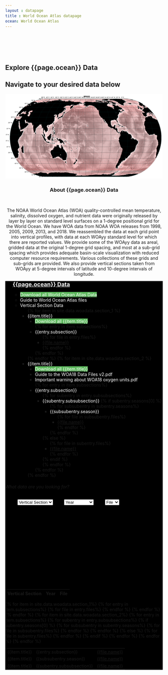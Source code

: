 ```yaml
---
layout : datapage
title : World Ocean Atlas datapage
ocean: World Ocean Atlas
---
```


<section id="hero">
	<div class="hero-container">
		<br>
		<br>
		<br>
		<br>
		<h1>Explore {{page.ocean}} Data</h1>
		<h2>Navigate to your desired data below</h2>
		<center><img src="assets/images/woamap.jpg" alt="" class="responsive"></center>
	</div>
</section>
<!-- #hero -->
<section id="call-to-action1">
	<section id="call-to-action3">
		<div class="container wow fadeIn">
			<div class="col-lg-9 text-center text-lg-left" style="flex:0 0 100%;max-width:100%">
				<h3 class="cta-title1" style="text-align:center">About {{page.ocean}} Data</h3>
				<br>
				<p class="cta-text1" style="text-align:center">The NOAA World Ocean Atlas (WOA) quality-controlled mean temperature, salinity, dissolved oxygen, and nutrient data were originally released by layer by layer on standard level surfaces on a 1-degree positional grid for the World Ocean. We have WOA data from NOAA WOA releases from 1998, 2005, 2009, 2013, and 2018. We reassembled the data at each grid point into vertical profiles, with data at each WOAyy standard level for which there are reported values. We provide some of the WOAyy data as areal, gridded data at the original 1-degree grid spacing, and most at a sub-grid spacing which provides adequate basin-scale visualization with reduced computer resource requirements. Various collections of these grids and sub-grids are provided. We also provide vertical sections taken from WOAyy at 5-degree intervals of latitude and 10-degree intervals of longitude.</p>
			</div>
		</div>
	</section>
</section>
<!-- #call-to-action -->
<div id="collapseDVR3" class="panel-collapse collapse in" style="background-color: black">
	<div class="tree ">
		<div class="myBox">
			<ul> <span style="color:white;font-size:large"><b><u>{{page.ocean}} Data</u></b></span>
				<ul>
					<li><a href="#"><span style="background:#5cb85c;color:white">Download all World Ocean Atlas Data</span></a></li>
					<li><a href="#"><span style="color:white">Guide to World Ocean Atlas files</span></a></li>
					<li> <span style="color:white"><i class="fa fa-plus-square" style="color:white"></i>Vertical Section Data</span>
						<ul> {% for item in site.data.woadata.section_1 %}
							<li> <span style="color:white"><i class="fa fa-plus-square" style="color:white"></i>{{item.title}}</span>
								<ul>
									<li><a href="{{item.zip_path}}"><span style="background:#5cb85c;color:white">Download all {{item.title}} </span></a></li> {% for entry in item.subsections%}
									<li> <span style="color:white"><i class="fa fa-plus-square" style="color:white"></i>{{entry.subsection}}</span>
										<ul> {% for file in entry.files%}
											<li><span style="color:white"><a href="{{file.path}}">{{file.name}}</a></span></li> {% endfor %}
										</ul>
									</li> {% endfor %} 
								</ul>
							</li> {% endfor %} {% for item in site.data.woadata.section_2 %}
							<li> <span style="color:white"><i class="fa fa-plus-square" style="color:white"></i>{{item.title}}</span>
								<ul>
									<li><a href="{{item.zip_path}}"><span style="background:#5cb85c;color:white">Download all {{item.title}} </span></a></li>
									<li><a href="assets/documents/Guide to the WOA18 Data Files v2.pdf"><span style="color:white">Guide to the WOA18 Data Files v2.pdf</span></a></li>
									<li><a href="assets/documents/Important warning about WOA18 oxygen units.pdf"><span style="color:white">Important warning about WOA18 oxygen units.pdf</span></a></li>
									{% for entry in item.subsections%}
									<li> <span style="color:white"><i class="fa fa-plus-square" style="color:white"></i>{{entry.subsection}}</span>
										<ul> {% for subentry in entry.subsubsections%}
											<li> <span style="color:white"><i class="fa fa-plus-square" style="color:white"></i>{{subentry.subsubsection}}</span> {% if subentry.seasons[0] %}
												<ul> {% for subsubentry in subentry.seasons%}
													<li> <span style="color:white"><i class="fa fa-plus-square" style="color:white"></i>{{subsubentry.season}}</span>
														<ul> {% for file in subsubentry.files%}
															<li><span style="color:white"><a href="{{file.path}}">{{file.name}}</a></span></li>{% endfor %} 
														</ul>
													</li> {% endfor %} 
												</ul> 
											{% else %}
												<ul> {% for file in subentry.files%}
													<li><span style="color:white"><a href="{{file.path}}">{{file.name}}</a></span></li> {% endfor %} 
												</ul> 
											{% endif %} 
											</li> {% endfor %}
										</ul>
									</li> {% endfor %} 
								</ul>
							</li> {% endfor %} 
						</ul>
					</li>
				</ul>
			</ul>
		</div>
	</div>
	<div class="rightbox">
		<div class="container h-100" style="width:80%">
			<div class="row h-100 align-items-center justify-content-center">
				<div class="col-12 col-md-10">
					<div class="hero-search-form">
						<div class="tab-content" id="nav-tabContent">
							<div class="tab-pane fade show active" id="nav-places" role="tabpanel" aria-labelledby="nav-places-tab">
								<h6>What data are you looking for?</h6>
								<div class="row">
									<form action="#" method="get">
										<center>
											<select class="custom-select" id="verticalSectionDropdown">
												<option value="All" selected="selected">Vertical Section</option> {% for item in site.data.woadata.section_1%}
												<option value="{{item.title}}">{{item.title}}</option> {% endfor %} </select> &nbsp;&nbsp;&nbsp;&nbsp;&nbsp;&nbsp;&nbsp;
											<select class="custom-select" id="yearDropdown">
												<option value="All">Year</option> {% for item in site.data.woadata.yeardropdown %}
												<option value="{{item.year}}">{{item.year}}</option> {% endfor %} </select> &nbsp;&nbsp;&nbsp;&nbsp;&nbsp;&nbsp;&nbsp;
											<select class="custom-select" id="fileDropdown">
												<option value="All">File</option>
												<option value=".csv">.csv</option>
												<option value=".jos">.jos</option>
												<option value=".txt">.txt</option>
												<option value=".joa">.joa</option>
												<option value=".zip">.zip</option>
											</select>
										</center>
									</form>
								</div>
							</div>
						</div>
					</div>
				</div>
			</div>
		</div>
		<br>
		<br>
		<br>
		<br>
		<br>
		<br>
		<br>
		<br>
		<br>
		<br>
		<br>
		<br>
		<br>
		<br>
		<br>
		<div class="limiter">
			<div class="container-table100">
				<div class="wrap-table100">
					<div class="table100 ver3 m-b-110">
						<div class="table100-head">
							<table>
								<thead>
									<tr class="row100 head">
										<th class="cell100 column1">Vertical Section</th>
										<th class="cell100 column2">Year</th>
										<th class="cell100 column4">File</th>
									</tr>
								</thead>
							</table>
						</div>
						<div class="table100-body js-pscroll" style="max-height:1500px">
							<table class="table" id="datatable1">
								<tbody id="datatable"> 
									{% for item in site.data.woadata.section_1%} 
										{% for entry in item.subsections%} 
											{% for file in entry.files%}
												<tr>
													<td class="cell100 column1">{{item.title}}</td>
													<td class="cell100 column2">{{entry.subsection}}</td>
													<td class="cell100 column4"><a href="{{file.path}}">{{file.name}}</a></td>
												</tr> 
											{% endfor %} 
										{% endfor %} 
									{% endfor %} 
									{% for item in site.data.woadata.section_2%} 
										{% for entry in item.subsections%} 
											{% for subentry in entry.subsubsections%}
											{% if subentry.seasons[0] %}
											{% for subsubentry in subentry.seasons%}
											{% for file in subsubentry.files%}
												<tr>
													<td class="cell100 column1">{{item.title}}</td>
													<td class="cell100 column2">{{subsubentry.season}}</td>
													<td class="cell100 column4"><a href="{{file.path}}">{{file.name}}</a></td>
												</tr> 
											{% endfor %} 
											{% endfor %} 
											{% else %}
											{% for file in subentry.files%}
												<tr>
													<td class="cell100 column1">{{item.title}}</td>
													<td class="cell100 column2">{{subentry.subsubsection}}</td>
													<td class="cell100 column4"><a href="{{file.path}}">{{file.name}}</a></td>
												</tr> 
											{% endfor %}
											{% endif %}
											{% endfor %} 
										{% endfor %} 
									{% endfor %} 
								</tbody>
							</table>
						</div>
					</div>
				</div>
			</div>
		</div>
	</div>
</div>
